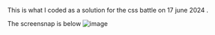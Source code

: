 This is what I coded as a solution for the css battle on 17 june 2024 .

The screensnap is below
![image](https://github.com/akash-panthri/css_battle_17_june_2024/assets/150880382/55c0829c-151e-44df-a24b-a5d18fbe0eef)

